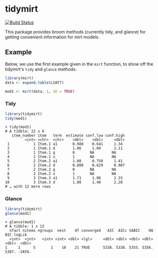 tidymirt
========

[![Build Status](https://travis-ci.org/datacamp/tidymirt.svg?branch=master)](https://travis-ci.org/datacamp/tidymirt)


This package provides broom methods (currently tidy, and glance) for getting convenient information for mirt models.

Example
-------

Below, we use the first example given in the `mirt` function, to show off the tidymirt's `tidy` and `glance` methods.

```R
library(mirt)
data <- expand.table(LSAT7)

mod1 <- mirt(data, 1, SE = TRUE)
```

### Tidy

```R
library(tidymirt)
tidy(mod1)
```

```
> tidy(mod1)
# A tibble: 22 x 6
   item_number item   term  estimate conf.low conf.high
         <int> <chr>  <chr>    <dbl>    <dbl>     <dbl>
 1           1 Item.1 a1       0.988    0.641     1.34 
 2           1 Item.1 d        1.86     1.60      2.11 
 3           1 Item.1 g        0       NA        NA    
 4           1 Item.1 u        1       NA        NA    
 5           2 Item.2 a1       1.08     0.750     1.41 
 6           2 Item.2 d        0.808    0.629     0.987
 7           2 Item.2 g        0       NA        NA    
 8           2 Item.2 u        1       NA        NA    
 9           3 Item.3 a1       1.71     1.08      2.33 
10           3 Item.3 d        1.80     1.40      2.20 
# … with 12 more rows
```

### Glance

```R
library(tidymirt)
glance(mod1)
```

```
> glance(mod1)
# A tibble: 1 x 12
  nfact nitems ngroups  nest    df converged   AIC  AICc SABIC    HQ   BIC logLik
  <int>  <int>   <int> <int> <dbl> <lgl>     <dbl> <dbl> <dbl> <dbl> <dbl>  <dbl>
1     1      5       1    10    21 TRUE      5338. 5338. 5355. 5356. 5387. -2659.
```
